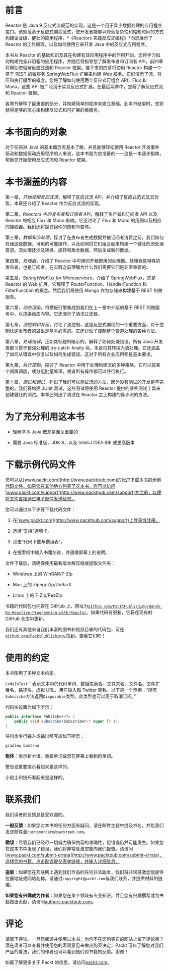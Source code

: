 # 前言

Reactor 是 Java 9 反应式流规范的实现，这是一个用于异步数据处理的应用程序接口。该规范基于反应式编程范式，使开发者能够以降低复杂性和缩短时间的方式构建企业级、健壮的应用程序。*《Reactors 实践反应式编程》*向您展示了 Reactor 的工作原理，以及如何使用它来开发 Java 中的反应式应用程序。

本书从 Reactor 的基础知识及其在构建有效应用程序中的作用开始。您将学习如何构建完全非阻塞的应用程序，并随后将指导您了解发布者和订阅者 API。前四章将帮助您理解反应式流和 Reactor 框架。接下来的四章将使用 Reactor 构建一个基于 REST 的微服务 SpringWebFlux 扩展来构建 Web 服务。它们演示了流、背压和执行模型的概念。您将了解如何使用两个反应式可组合 API，Flux 和 Mono，这些 API 被广泛用于实现反应式扩展。在最后两章中，您将了解反应式流和 Reactor 框架。

各章节解释了最重要的部分，并构建简单的程序来建立基础。到本书结束时，您将获得足够的信心来构建反应式和可扩展的微服务。

# 本书面向的对象

对于任何对 Java 的基本概念有基本了解，并且能够轻松使用 Reactor 开发事件驱动和数据驱动应用程序的人来说，这本书是为您准备的——这是一本逐步指南，帮助您开始使用反应式流和 Reactor 框架。

# 本书涵盖的内容

第一章，*开始使用反应式流*，解释了反应式流 API，并介绍了反应式范式及其优势。本章还介绍了 Reactor 作为反应式流的实现。

第二章，*Reactors 中的发布者和订阅者 API*，解释了生产者和订阅者 API 以及 Reactor 的相应 Flux 和 Mono 影响。它还讨论了 Flux 和 Mono 的用例以及相应的接收器。我们还将探讨组件的热和冷变体。

第三章，*数据和流处理*，探讨了在发布者生成数据并被订阅者消费之前，我们如何处理这些数据，可用的可能操作，以及如何将它们组合起来构建一个健壮的流处理管道。流处理还涉及转换、旋转和聚合数据，然后生成新的数据。

第四章，*处理器*，介绍了 Reactor 中可用的开箱即用的处理器。处理器是特殊的发布者，也是订阅者，在实践之前理解为什么我们需要它们是非常重要的。

第五章，*SpringWebFlux for Microservices*，介绍了 SpringWebFlux，这是 Reactor 的 Web 扩展。它解释了 RouterFunction、HandlerFunction 和 FilterFunction 的概念。然后我们将使用 Mongo 作为存储来构建基于 REST 的微服务。

第六章，*动态渲染*，将模板引擎集成到我们在上一章中介绍的基于 REST 的微服务中，以渲染动态内容。它还演示了请求过滤器。

第七章，*流控制和背压*，讨论了流控制，这是反应式编程的一个重要方面，对于控制快速发布者的溢出是基本必需的。它还讨论了控制整个管道处理的各种方法。

第八章，*处理错误*，正如其标题所暗示的，解释了如何处理错误。所有 Java 开发者都习惯于错误处理的 try-catch-finally 块。本章将其转换为流处理。它还涵盖了如何从错误中恢复以及如何生成错误。这对于所有企业应用都是基本要求。

第九章，*执行控制*，探讨了 Reactor 中用于处理构建流的多种策略。它可以按某个间隔调度，或分组批量处理，或者所有操作都可以并行执行。

第十章，*测试和调试*，列出了我们可以测试流的方法，因为没有测试的开发是不完整的。我们将构建 JUnit 测试，这些测试将使用 Reactor 提供的某些测试工具来创建健壮的测试。本章还列出了调试在 Reactor 之上构建的异步流的方法。

# 为了充分利用这本书

+   理解基本 Java 概念是至关重要的

+   需要 Java 标准版，JDK 8，以及 IntelliJ IDEA IDE 或更高版本

# 下载示例代码文件

您可以从[www.packt.com](http://www.packtpub.com)的账户下载本书的示例代码文件。如果您在其他地方购买了这本书，您可以访问[www.packt.com/support](http://www.packtpub.com/support)并注册，以便将文件直接通过电子邮件发送给您。

您可以通过以下步骤下载代码文件：

1.  在[www.packt.com](http://www.packtpub.com/support)上登录或注册。

1.  选择“支持”选项卡。

1.  点击“代码下载与勘误表”。

1.  在搜索框中输入书籍名称，并遵循屏幕上的说明。

文件下载后，请确保使用最新版本解压缩或提取文件夹：

+   Windows 上的 WinRAR/7-Zip

+   Mac 上的 Zipeg/iZip/UnRarX

+   Linux 上的 7-Zip/PeaZip

书籍的代码包也托管在 GitHub 上，网址为[`github.com/PacktPublishing/Hands-On-Reactive-Programming-with-Reactor`](https://github.com/PacktPublishing/Hands-On-Reactive-Programming-with-Reactor)。如果代码有更新，它将在现有的 GitHub 仓库中更新。

我们还有其他来自我们丰富的图书和视频目录的代码包，可在[`github.com/PacktPublishing/`](https://github.com/PacktPublishing/)找到。查看它们吧！

# 使用的约定

本书使用了多种文本约定。

`CodeInText`：表示文本中的代码单词、数据库表名、文件夹名、文件名、文件扩展名、路径名、虚拟 URL、用户输入和 Twitter 昵称。以下是一个示例：“所有`Subscribe`方法返回`Disposable`类型。此类型也可以用于取消订阅。”

代码块设置为如下所示：

```java
public interface Publisher<T> {
    public void subscribe(Subscriber<? super T> s);
}
```

任何命令行输入或输出都写成如下所示：

```java
gradlew bootrun
```

**粗体**：表示新术语、重要单词或您在屏幕上看到的单词。

警告或重要提示看起来是这样的。

小贴士和技巧看起来是这样的。

# 联系我们

我们读者的反馈总是受欢迎的。

**一般反馈**：如果您对本书的任何方面有疑问，请在邮件主题中提及书名，并给我们发送邮件至`customercare@packtpub.com`。

**勘误**：尽管我们已经尽一切努力确保内容的准确性，但错误仍然可能发生。如果您在这本书中发现了错误，我们将非常感激您能向我们报告。请访问[www.packt.com/submit-errata](http://www.packtpub.com/submit-errata)，选择您的书籍，点击勘误提交表单链接，并输入详细信息。

**盗版**：如果您在互联网上遇到我们作品的任何非法副本，我们将非常感激您能提供位置地址或网站名称。请通过`copyright@packt.com`与我们联系，并提供材料的链接。

**如果您有兴趣成为作者**：如果您在某个领域有专业知识，并且您有兴趣撰写或为书籍做出贡献，请访问[authors.packtpub.com](http://authors.packtpub.com/)。

# 评论

请留下评论。一旦您阅读并使用过本书，为何不在您购买它的网站上留下评论呢？潜在读者可以查看并使用您的客观意见来做出购买决定，Packt 可以了解您对我们产品的看法，我们的作者也可以看到他们对书籍的反馈。谢谢！

如需了解更多关于 Packt 的信息，请访问[packt.com](https://www.packtpub.com/)。
